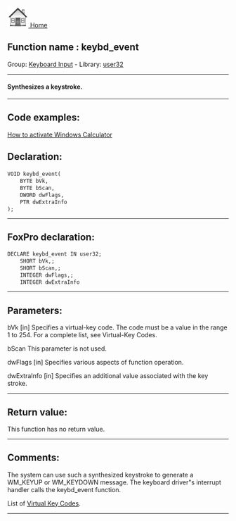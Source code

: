 [<img src="../../images/home.png"> Home ](https://github.com/VFPX/Win32API)  

## Function name : keybd_event
Group: [Keyboard Input](../../functions_group.md#Keyboard_Input)  -  Library: [user32](../../Libraries.md#user32)  
***  


#### Synthesizes a keystroke.

***  


## Code examples:
[How to activate Windows Calculator](../../samples/sample_026.md)  

## Declaration:
```foxpro  
VOID keybd_event(
	BYTE bVk,
	BYTE bScan,
	DWORD dwFlags,
	PTR dwExtraInfo
);  
```  
***  


## FoxPro declaration:
```foxpro  
DECLARE keybd_event IN user32;
	SHORT bVk,;
	SHORT bScan,;
	INTEGER dwFlags,;
	INTEGER dwExtraInfo  
```  
***  


## Parameters:
bVk
[in] Specifies a virtual-key code. The code must be a value in the range 1 to 254. For a complete list, see Virtual-Key Codes. 

bScan
This parameter is not used. 

dwFlags
[in] Specifies various aspects of function operation.

dwExtraInfo
[in] Specifies an additional value associated with the key stroke.   
***  


## Return value:
This function has no return value.  
***  


## Comments:
The system can use such a synthesized keystroke to generate a WM_KEYUP or WM_KEYDOWN message. The keyboard driver"s interrupt handler calls the keybd_event function.  
  
List of <a href="http://msdn.microsoft.com/library/default.asp?url=/library/en-us/winui/winui/WindowsUserInterface/UserInput/VirtualKeyCodes.asp">Virtual Key Codes</a>.  
  
***  


